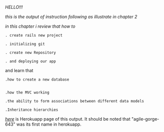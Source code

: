 

*_HELLO!!!_*

_this is the output of instruction following as illustrate in chapter 2_

*in this chapter i review that how to*

	. create rails new project

	. initializing git

	. create new Repository
	
	. and deploying our app

and learn that

	.how to create a new database

	
	.how the MVC working
	
	.the ability to form associations between different data models
	
	.Inheritance hierarchies

[*here*](http://section2output.herokuapp.com/) is Herokuapp page of this output. It should be noted that "agile-gorge-643" was its first name in herokuapp.